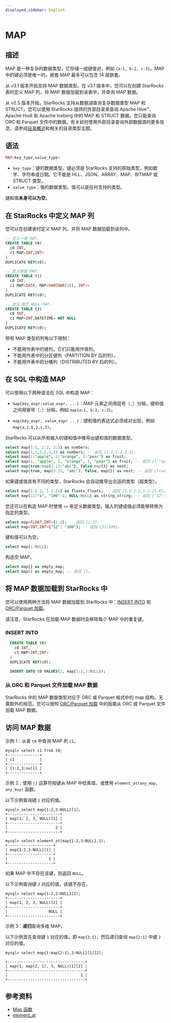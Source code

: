 ```yaml
---
displayed_sidebar: English
---
```


# MAP

## 描述

MAP 是一种复杂的数据类型，它存储一组键值对，例如 `{a:1, b:2, c:3}`。MAP 中的键必须是唯一的。嵌套 MAP 最多可以包含 14 层嵌套。

从 v3.1 版本开始支持 MAP 数据类型。在 v3.1 版本中，您可以在创建 StarRocks 表时定义 MAP 列，将 MAP 数据加载到该表中，并查询 MAP 数据。

从 v2.5 版本开始，StarRocks 支持从数据湖查询复杂数据类型 MAP 和 STRUCT。您可以使用 StarRocks 提供的外部目录来查询 Apache Hive™、Apache Hudi 和 Apache Iceberg 中的 MAP 和 STRUCT 数据。您只能查询 ORC 和 Parquet 文件中的数据。有关如何使用外部目录查询外部数据源的更多信息，请参阅[目录概述](../../../data_source/catalog/catalog_overview.md)和相关的目录类型主题。

## 语法

```Haskell
MAP<key_type,value_type>
```

- `key_type`：键的数据类型。键必须是 StarRocks 支持的原始类型，例如数字、字符串或日期。它不能是 HLL、JSON、ARRAY、MAP、BITMAP 或 STRUCT 类型。
- `value_type`：值的数据类型。值可以是任何支持的类型。

键和值**本身可以为空**。

## 在 StarRocks 中定义 MAP 列

您可以在创建表时定义 MAP 列，并将 MAP 数据加载到该列中。

```SQL
-- 定义一维 MAP。
CREATE TABLE t0(
  c0 INT,
  c1 MAP<INT,INT>
)
DUPLICATE KEY(c0);

-- 定义嵌套 MAP。
CREATE TABLE t1(
  c0 INT,
  c1 MAP<DATE, MAP<VARCHAR(10), INT>>
)
DUPLICATE KEY(c0);

-- 定义 NOT NULL MAP。
CREATE TABLE t2(
  c0 INT,
  c1 MAP<INT,DATETIME> NOT NULL
)
DUPLICATE KEY(c0);
```

带有 MAP 类型的列有以下限制：

- 不能用作表中的键列。它们只能用作值列。
- 不能用作表中的分区键列（PARTITION BY 后的列）。
- 不能用作表中的分桶列（DISTRIBUTED BY 后的列）。

## 在 SQL 中构造 MAP

可以使用以下两种语法在 SQL 中构造 MAP：

- `map{key_expr:value_expr, ...}`：MAP 元素之间用逗号（`,`）分隔，键和值之间用冒号（`:`）分隔，例如 `map{a:1, b:2, c:3}`。

- `map(key_expr, value_expr ...)`：键和值的表达式必须成对出现，例如 `map(a,1,b,2,c,3)`。

StarRocks 可以从所有输入的键和值中推导出键和值的数据类型。

```SQL
select map{1:1, 2:2, 3:3} as numbers;
select map(1,1,2,2,3,3) as numbers; -- 返回 {1:1,2:2,3:3}。
select map{1:"apple", 2:"orange", 3:"pear"} as fruit;
select map(1, "apple", 2, "orange", 3, "pear") as fruit; -- 返回 {1:"apple",2:"orange",3:"pear"}。
select map{true:map{3.13:"abc"}, false:map{}} as nest;
select map(true, map(3.13, "abc"), false, map{}) as nest; -- 返回 {true:{3.13:"abc"},false:{}}。
```

如果键或值具有不同的类型，StarRocks 会自动推导出合适的类型（超类型）。

```SQL
select map{1:2.2, 1.2:21} as floats_floats; -- 返回 {1.0:2.2,1.2:21.0}。
select map{12:"a", "100":1, NULL:NULL} as string_string; -- 返回 {"12":"a","100":"1",null:null}。
```

您还可以在构造 MAP 时使用 `<>` 来定义数据类型。输入的键或值必须能够转换为指定的类型。

```SQL
select map<FLOAT,INT>{1:2}; -- 返回 {1:2}。
select map<INT,INT>{"12": "100"}; -- 返回 {12:100}。
```

键和值可以为空。

```SQL
select map{1:NULL};
```

构造空 MAP。

```SQL
select map{} as empty_map;
select map() as empty_map; -- 返回 {}。
```

## 将 MAP 数据加载到 StarRocks 中

您可以使用两种方法将 MAP 数据加载到 StarRocks 中：[INSERT INTO](../../../loading/InsertInto.md) 和 [ORC/Parquet 加载](../data-manipulation/BROKER_LOAD.md)。

请注意，StarRocks 在加载 MAP 数据时会移除每个 MAP 中的重复键。

### INSERT INTO

```SQL
  CREATE TABLE t0(
    c0 INT,
    c1 MAP<INT,INT>
  )
  DUPLICATE KEY(c0);

  INSERT INTO t0 VALUES(1, map{1:2,3:NULL});
```

### 从 ORC 和 Parquet 文件加载 MAP 数据

StarRocks 中的 MAP 数据类型对应于 ORC 或 Parquet 格式中的 map 结构。无需额外的规范。您可以按照 [ORC/Parquet 加载](../data-manipulation/BROKER_LOAD.md) 中的指南从 ORC 或 Parquet 文件加载 MAP 数据。

## 访问 MAP 数据

示例 1：从表 `t0` 中查询 MAP 列 `c1`。

```Plain
mysql> select c1 from t0;
+--------------+
| c1           |
+--------------+
| {1:2,3:null} |
+--------------+
```

示例 2：使用 `[]` 运算符按键从 MAP 中检索值，或使用 `element_at(any_map, any_key)` 函数。

以下示例查询键 `1` 对应的值。

```Plain
mysql> select map{1:2,3:NULL}[1];
+-----------------------+
| map(1, 2, 3, NULL)[1] |
+-----------------------+
|                     2 |
+-----------------------+

mysql> select element_at(map{1:2,3:NULL},1);
+--------------------+
| map{1:2,3:NULL}[1] |
+--------------------+
|                  2 |
+--------------------+
```

如果 MAP 中不存在该键，则返回 `NULL`。

以下示例查询键 `2` 对应的值，该键不存在。

```Plain
mysql> select map{1:2,3:NULL}[2];
+-----------------------+
| map(1, 2, 3, NULL)[2] |
+-----------------------+
|                  NULL |
+-----------------------+
```

示例 3：**递归**查询多维 MAP。

以下示例首先查询键 `1` 对应的值，即 `map{2:1}`，然后递归查询 `map{2:1}` 中键 `2` 对应的值。

```Plain
mysql> select map{1:map{2:1},3:NULL}[1][2];

+----------------------------------+
| map(1, map(2, 1), 3, NULL)[1][2] |
+----------------------------------+
|                                1 |
+----------------------------------+
```

## 参考资料

- [Map 函数](../../sql-functions/map-functions/map_values.md)
- [element_at](../../sql-functions/array-functions/element_at.md)